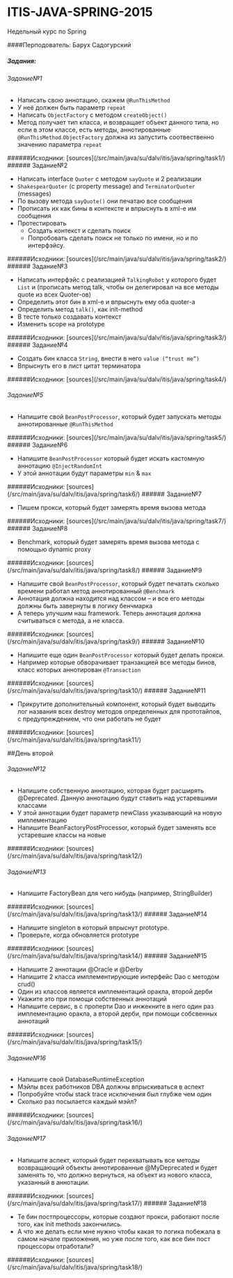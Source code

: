 # ITIS-JAVA-SPRING-2015
Недельный курс по Spring

####Перподователь: Барух Садогурский

##### Задания:
###### Задание№1 
<ul>
<li>Написать свою аннотацию, скажем <code>@RunThisMethod</code></li>
<li>У неё должен быть параметр <code>repeat</code></li>
<li>Написать <code>ObjectFactory</code> c методом <code>createObject()</code></li>
<li>Метод получает тип класса, и возвращает объект данного типа, но если в этом классе, есть методы, аннотированные <code>@RunThisMethod</code>.<code>ObjectFactory</code> должна из запустить соотвественно значению параметра <code>repeat</code></li>
</ul>
######Исходники: [sources](/src/main/java/su/dalv/itis/java/spring/task1/)
###### Задание№2

<ul>
<li>Написать interface <code>Quoter</code> с методом <code>sayQuote</code> и 2 реализации</li>
<li><code>ShakespearQuoter</code> (c property message) and <code>TerminatorQuoter</code> (messages)</li>
<li>По вызову метода <code>sayQuote()</code> они печатаю все сообщения</li>
<li>Прописать их как бины в контексте и впрыснуть в xml-e им сообщения</li>
<li>Протестировать
  <ul>
      <li>Создать контекст и сделать поиск</li>
      <li>Попробовать сделать поиск не только по имени, но и по интерфэйсу.</li>
  </ul>
</li>
</ul>
######Исходники: [sources](/src/main/java/su/dalv/itis/java/spring/task2/)
###### Задание№3
<ul>
<li>Написать интерфэйс с реализацией <code>TalkingRobot</code>  у которого будет <code>List<Quoter></code> и (прописать метод talk, чтобы он делегировал на все методы quote из всех Quoter-ов)</li>
<li>Определить этот бин в xml-e и впрыснуть ему оба quoter-a</li>
<li>Определить метод <code>talk()</code>, как init-method</li>
<li>В тесте только создавать контекст</li>
<li>Изменить scope на prototype</li>
</ul>
######Исходники: [sources](/src/main/java/su/dalv/itis/java/spring/task3/)
###### Задание№4
<ul>
<li>Создать бин класса <code>String</code>, внести в него <code>value (“trust me”)</code></li>
<li>Впрыснуть его в лист цитат терминатора</li>
</ul>
######Исходники: [sources](/src/main/java/su/dalv/itis/java/spring/task4/)

###### Задание№5
<ul>
<li>Напишите свой <code>BeanPostProcessor</code>, который будет запускать методы аннотированные <code>@RunThisMethod</code></li>
</ul>
######Исходники: [sources](/src/main/java/su/dalv/itis/java/spring/task5/)
###### Задание№6
<ul>
<li>Напишите <code>BeanPostProcessor</code> который будет искать кастомную аннотацию <code>@InjectRandomInt</code></li>
<li>У этой аннотации будут параметры <code>min</code> & <code>max</code></li>
</ul>
######Исходники: [sources](/src/main/java/su/dalv/itis/java/spring/task6/)
###### Задание№7
<ul>
<li>Пишем прокси, который будет замерять время вызова метода</li>
</ul>
######Исходники: [sources](/src/main/java/su/dalv/itis/java/spring/task7/)
###### Задание№8
<ul>
<li>Benchmark, который будет замерять время вызова метода с помощью dynamic proxy</li>
</ul>
######Исходники: [sources](/src/main/java/su/dalv/itis/java/spring/task8/)
###### Задание№9
<ul>
<li>Напишите свой <code>BeanPostProcessor</code>, который будет печатать сколько времени работал метод аннотированный <code>@Benchmark</code></li>
<li>Аннотация должна находится над классом – и все его методы должны быть завернуты в логику бенчмарка</li>
<li>А теперь улучшим наш framework. Теперь аннотация должна считываться с метода, а не класса.</li>
</ul>
######Исходники: [sources](/src/main/java/su/dalv/itis/java/spring/task9/)
###### Задание№10
<ul>
<li>Напишите еще один <code>BeanPostProcessor</code> который будет делать прокси.</li>
<li>Например которые обворачивает транзакцией все методы бинов, класс которых аннотирован <code>@Transaction</code></li>
</ul>
######Исходники: [sources](/src/main/java/su/dalv/itis/java/spring/task10/)
###### Задание№11
<ul>
<li>Прикрутите дополнительный компонент, который будет выводить лог названия всех destroy методов определенных для прототайпов, с предупреждением, что они работать не будет</li>
</ul>
######Исходники: [sources](/src/main/java/su/dalv/itis/java/spring/task11/)

##День второй

###### Задание№12
<ul>
<li>Напишите собственную аннотацию, которая будет расширять @Deprecated. Данную аннотацию будут ставить над устаревшими классами
</li>
<li>У этой аннотации будет параметр newClass указывающий на новую имплементацию
</li>
<li>Напишите BeanFactoryPostProcessor, который будет заменять все устаревшие классы на новые
</li>
</ul>
######Исходники: [sources](/src/main/java/su/dalv/itis/java/spring/task12/)

###### Задание№13
<ul>
<li>Напишите FactoryBean для чего нибудь (например, StringBuilder)</li>
</ul>
######Исходники: [sources](/src/main/java/su/dalv/itis/java/spring/task13/)
###### Задание№14
<ul>
<li>Напишите singleton в который впрыснут prototype.
</li>
<li>Проверьте, когда обновляется prototype
</li>
</ul>
######Исходники: [sources](/src/main/java/su/dalv/itis/java/spring/task14/)
###### Задание№15
<ul>
<li>Напишите 2 аннотации @Oracle и @Derby</li>
<li>Напишите 2 класса имплементирующие интерфейс Dao с методом crud()</li>
<li>Один из классов является имплементаций оракла, второй дерби</li>
<li>Укажите это при помощи собственных аннотаций</li>
<li>Напишите сервис, в с проперти Dao и инжекните в него один раз имплементацию оракла, а второй дерби, при помощи собсвенных аннотаций</li>
</ul>
######Исходники: [sources](/src/main/java/su/dalv/itis/java/spring/task15/)

###### Задание№16
<ul>
<li>Напишите свой DatabaseRuntimeException</li>
<liНапишите Аспект, который будет посылать мэйл с текстом ошибки этого исключения всем работникам DBA</li>
<li>Мэйлы всех работников DBA должны впрыскиваться в аспект</li>
<li>Попробуйте чтобы stack trace исключения был глубже чем один</li>
<li>Сколько раз посылается каждый мэйл?</li>
</ul>
######Исходники: [sources](/src/main/java/su/dalv/itis/java/spring/task16/)

###### Задание№17
<ul>
<li>Напишите аспект, который будет перехватывать все методы возвращающий объекты аннотированные @MyDeprecated и будет заменять то, что должно вернуться, на объект из нового класса, указанный в аннотации.</li>
</ul>
######Исходники: [sources](/src/main/java/su/dalv/itis/java/spring/task17/)
###### Задание№18
<ul>
<li>Те бин постпроцессоры, которые создают прокси, работают после того, как init methods закончились.</li>
<li>А что же делать если мне нужно чтобы какая то логика побежала в самом начале приложения, но уже после того, как все бин пост процессоры отработали?</li>
</ul>
######Исходники: [sources](/src/main/java/su/dalv/itis/java/spring/task18/)
